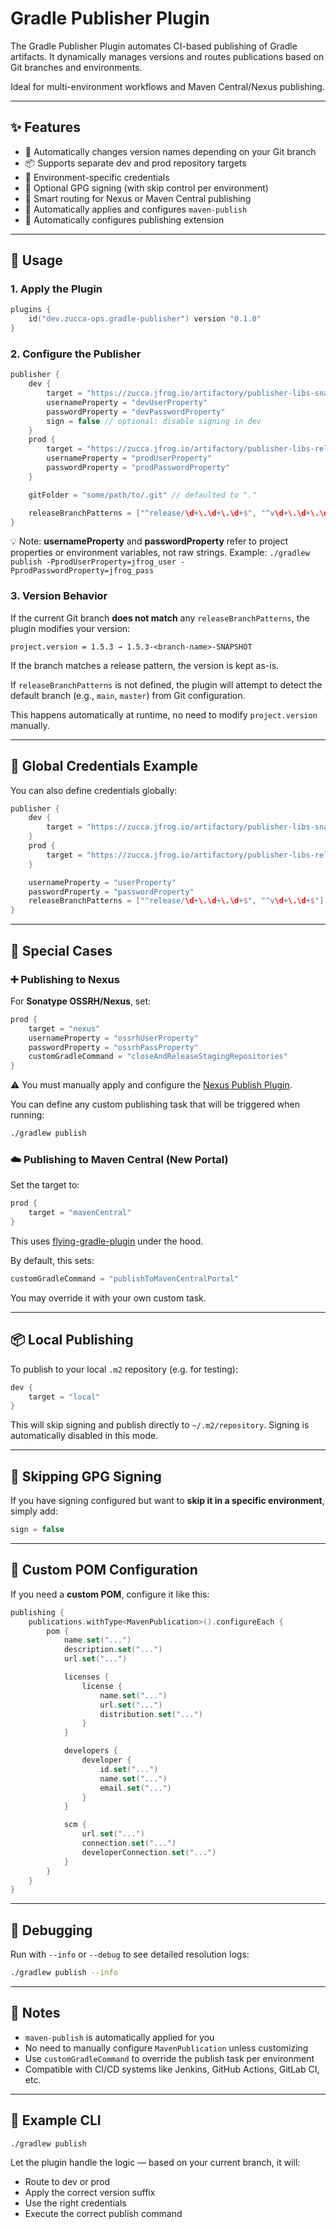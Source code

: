 # Gradle Publisher Plugin

The Gradle Publisher Plugin automates CI-based publishing of Gradle artifacts.
It dynamically manages versions and routes publications based on Git branches and environments.

Ideal for multi-environment workflows and Maven Central/Nexus publishing.

---

## ✨ Features

- 🔀 Automatically changes version names depending on your Git branch
- 📦 Supports separate dev and prod repository targets
- 🔑 Environment-specific credentials
- 🔏 Optional GPG signing (with skip control per environment)
- 🧠 Smart routing for Nexus or Maven Central publishing
- 🧰 Automatically applies and configures `maven-publish`
- 🧾 Automatically configures publishing extension

---

## 🚀 Usage

### 1. Apply the Plugin

```kotlin
plugins {
    id("dev.zucca-ops.gradle-publisher") version "0.1.0"
}
```

### 2. Configure the Publisher

```kotlin
publisher {
    dev {
        target = "https://zucca.jfrog.io/artifactory/publisher-libs-snapshot"
        usernameProperty = "devUserProperty"
        passwordProperty = "devPasswordProperty"
        sign = false // optional: disable signing in dev
    }
    prod {
        target = "https://zucca.jfrog.io/artifactory/publisher-libs-release"
        usernameProperty = "prodUserProperty"
        passwordProperty = "prodPasswordProperty"
    }

    gitFolder = "some/path/to/.git" // defaulted to "." 

    releaseBranchPatterns = ["^release/\d+\.\d+\.\d+$", "^v\d+\.\d+\.\d+$"] // optional, default to main branch
}
```

💡 Note: **usernameProperty** and **passwordProperty** refer to project properties or environment variables, not raw strings. Example:
`./gradlew publish -PprodUserProperty=jfrog_user -PprodPasswordProperty=jfrog_pass`

### 3. Version Behavior

If the current Git branch **does not match** any `releaseBranchPatterns`, the plugin modifies your version:

```
project.version = 1.5.3 → 1.5.3-<branch-name>-SNAPSHOT
```

If the branch matches a release pattern, the version is kept as-is.

If `releaseBranchPatterns` is not defined, the plugin will attempt to detect the default branch (e.g., `main`, `master`) from Git configuration.

This happens automatically at runtime, no need to modify `project.version` manually.

---

## 🔐 Global Credentials Example

You can also define credentials globally:

```kotlin
publisher {
    dev {
        target = "https://zucca.jfrog.io/artifactory/publisher-libs-snapshot"
    }
    prod {
        target = "https://zucca.jfrog.io/artifactory/publisher-libs-release"
    }

    usernameProperty = "userProperty"
    passwordProperty = "passwordProperty"
    releaseBranchPatterns = ["^release/\d+\.\d+\.\d+$", "^v\d+\.\d+$"]
}
```

---

## 🧪 Special Cases

### ➕ Publishing to Nexus

For **Sonatype OSSRH/Nexus**, set:

```kotlin
prod {
    target = "nexus"
    usernameProperty = "ossrhUserProperty"
    passwordProperty = "ossrhPassProperty"
    customGradleCommand = "closeAndReleaseStagingRepositories"
}
```

⚠️ You must manually apply and configure the [Nexus Publish Plugin](https://github.com/gradle-nexus/publish-plugin).

You can define any custom publishing task that will be triggered when running:

```bash
./gradlew publish
```

### ☁️ Publishing to Maven Central (New Portal)

Set the target to:

```kotlin
prod {
    target = "mavenCentral"
}
```

This uses [flying-gradle-plugin](https://github.com/yananhub/flying-gradle-plugin) under the hood.

By default, this sets:

```kotlin
customGradleCommand = "publishToMavenCentralPortal"
```

You may override it with your own custom task.

---

## 📦 Local Publishing

To publish to your local `.m2` repository (e.g. for testing):

```kotlin
dev {
    target = "local"
}
```

This will skip signing and publish directly to `~/.m2/repository`.
Signing is automatically disabled in this mode.

---

## 🔏 Skipping GPG Signing

If you have signing configured but want to **skip it in a specific environment**, simply add:

```kotlin
sign = false
```

---

## 🔧 Custom POM Configuration

If you need a **custom POM**, configure it like this:

```kotlin
publishing {
    publications.withType<MavenPublication>().configureEach {
        pom {
            name.set("...")
            description.set("...")
            url.set("...")

            licenses {
                license {
                    name.set("...")
                    url.set("...")
                    distribution.set("...")
                }
            }

            developers {
                developer {
                    id.set("...")
                    name.set("...")
                    email.set("...")
                }
            }

            scm {
                url.set("...")
                connection.set("...")
                developerConnection.set("...")
            }
        }
    }
}
```

---

## 🐞 Debugging

Run with `--info` or `--debug` to see detailed resolution logs:

```bash
./gradlew publish --info
```

---

## 📌 Notes

- `maven-publish` is automatically applied for you
- No need to manually configure `MavenPublication` unless customizing
- Use `customGradleCommand` to override the publish task per environment
- Compatible with CI/CD systems like Jenkins, GitHub Actions, GitLab CI, etc.

---

## 📎 Example CLI

```bash
./gradlew publish
```

Let the plugin handle the logic — based on your current branch, it will:

- Route to dev or prod
- Apply the correct version suffix
- Use the right credentials
- Execute the correct publish command